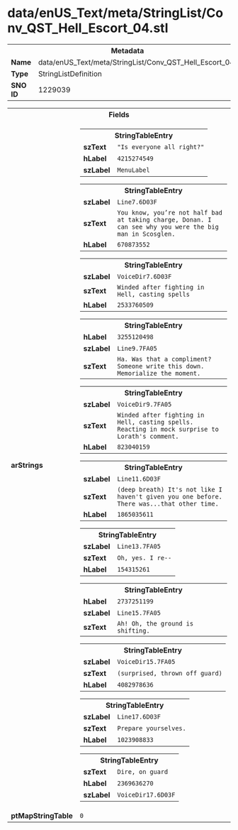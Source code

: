 <h1>data/enUS_Text/meta/StringList/Conv_QST_Hell_Escort_04.stl</h1><table><tr><th colspan="100%">Metadata</th></tr><tr><td><b>Name</b></td><td>data/enUS_Text/meta/StringList/Conv_QST_Hell_Escort_04.stl</td></tr><tr><td><b>Type</b></td><td>StringListDefinition</td></tr><tr><td><b>SNO ID</b></td><td>1229039</td></tr></table>

<table><tr><th colspan="100%">Fields</th></tr><tr><td><b>arStrings</b></td><td><table><tr><th colspan="100%">StringTableEntry</th></tr><tr><td><b>szText</b></td><td><code>"Is everyone all right?"</code></td></tr><tr><td><b>hLabel</b></td><td><code>4215274549</code></td></tr><tr><td><b>szLabel</b></td><td><code>MenuLabel</code></td></tr></table>


<table><tr><th colspan="100%">StringTableEntry</th></tr><tr><td><b>szLabel</b></td><td><code>Line7.6D03F</code></td></tr><tr><td><b>szText</b></td><td><code>You know, you’re not half bad at taking charge, Donan. I can see why you were the big man in Scosglen.</code></td></tr><tr><td><b>hLabel</b></td><td><code>670873552</code></td></tr></table>


<table><tr><th colspan="100%">StringTableEntry</th></tr><tr><td><b>szLabel</b></td><td><code>VoiceDir7.6D03F</code></td></tr><tr><td><b>szText</b></td><td><code>Winded after fighting in Hell, casting spells</code></td></tr><tr><td><b>hLabel</b></td><td><code>2533760509</code></td></tr></table>


<table><tr><th colspan="100%">StringTableEntry</th></tr><tr><td><b>hLabel</b></td><td><code>3255120498</code></td></tr><tr><td><b>szLabel</b></td><td><code>Line9.7FA05</code></td></tr><tr><td><b>szText</b></td><td><code>Ha. Was that a compliment? Someone write this down. Memorialize the moment.</code></td></tr></table>


<table><tr><th colspan="100%">StringTableEntry</th></tr><tr><td><b>szLabel</b></td><td><code>VoiceDir9.7FA05</code></td></tr><tr><td><b>szText</b></td><td><code>Winded after fighting in Hell, casting spells. Reacting in mock surprise to Lorath's comment.</code></td></tr><tr><td><b>hLabel</b></td><td><code>823040159</code></td></tr></table>


<table><tr><th colspan="100%">StringTableEntry</th></tr><tr><td><b>szLabel</b></td><td><code>Line11.6D03F</code></td></tr><tr><td><b>szText</b></td><td><code>(deep breath) It's not like I haven't given you one before. There was...that other time.</code></td></tr><tr><td><b>hLabel</b></td><td><code>1865035611</code></td></tr></table>


<table><tr><th colspan="100%">StringTableEntry</th></tr><tr><td><b>szLabel</b></td><td><code>Line13.7FA05</code></td></tr><tr><td><b>szText</b></td><td><code>Oh, yes. I re--</code></td></tr><tr><td><b>hLabel</b></td><td><code>154315261</code></td></tr></table>


<table><tr><th colspan="100%">StringTableEntry</th></tr><tr><td><b>hLabel</b></td><td><code>2737251199</code></td></tr><tr><td><b>szLabel</b></td><td><code>Line15.7FA05</code></td></tr><tr><td><b>szText</b></td><td><code>Ah! Oh, the ground is shifting.</code></td></tr></table>


<table><tr><th colspan="100%">StringTableEntry</th></tr><tr><td><b>szLabel</b></td><td><code>VoiceDir15.7FA05</code></td></tr><tr><td><b>szText</b></td><td><code>(surprised, thrown off guard)</code></td></tr><tr><td><b>hLabel</b></td><td><code>4082978636</code></td></tr></table>


<table><tr><th colspan="100%">StringTableEntry</th></tr><tr><td><b>szLabel</b></td><td><code>Line17.6D03F</code></td></tr><tr><td><b>szText</b></td><td><code>Prepare yourselves.</code></td></tr><tr><td><b>hLabel</b></td><td><code>1023908833</code></td></tr></table>


<table><tr><th colspan="100%">StringTableEntry</th></tr><tr><td><b>szText</b></td><td><code>Dire, on guard</code></td></tr><tr><td><b>hLabel</b></td><td><code>2369636270</code></td></tr><tr><td><b>szLabel</b></td><td><code>VoiceDir17.6D03F</code></td></tr></table>


</td></tr><tr><td><b>ptMapStringTable</b></td><td><code>0</code></td></tr></table>

